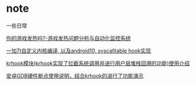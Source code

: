 # note
一些日常

[你的游戏发热吗?-游戏发热问题分析与自动化监控系统](https://testerhome.com/topics/31297)

[一加7t自定义内核编译, 以及android10, syscalltable hook实现](https://bbs.pediy.com/thread-269457.htm)

[krhook模块(krhook实现了拦截系统调用并进行用户层堆栈回溯的功能)使用介绍](https://bbs.pediy.com/thread-269577.htm)

[安卓GDB硬件断点使用说明，结合krhook的进行了功能演示](https://bbs.pediy.com/thread-269667.htm)
